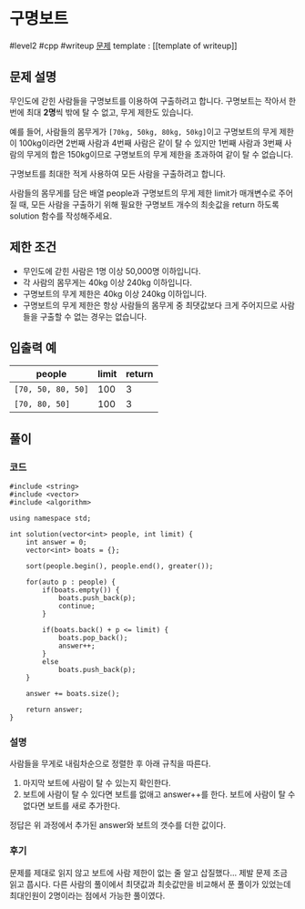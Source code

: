 # 구명보트

#level2 #cpp #writeup
[문제](https://school.programmers.co.kr/learn/courses/30/lessons/42885)
template : [[template of writeup]]

## 문제 설명

무인도에 갇힌 사람들을 구명보트를 이용하여 구출하려고 합니다. 구명보트는 작아서 한 번에 최대 **2명**씩 밖에 탈 수 없고, 무게 제한도 있습니다.

예를 들어, 사람들의 몸무게가 `[70kg, 50kg, 80kg, 50kg]`이고 구명보트의 무게 제한이 100kg이라면 2번째 사람과 4번째 사람은 같이 탈 수 있지만 1번째 사람과 3번째 사람의 무게의 합은 150kg이므로 구명보트의 무게 제한을 초과하여 같이 탈 수 없습니다.

구명보트를 최대한 적게 사용하여 모든 사람을 구출하려고 합니다.

사람들의 몸무게를 담은 배열 people과 구명보트의 무게 제한 limit가 매개변수로 주어질 때, 모든 사람을 구출하기 위해 필요한 구명보트 개수의 최솟값을 return 하도록 solution 함수를 작성해주세요.

## 제한 조건

- 무인도에 갇힌 사람은 1명 이상 50,000명 이하입니다.
- 각 사람의 몸무게는 40kg 이상 240kg 이하입니다.
- 구명보트의 무게 제한은 40kg 이상 240kg 이하입니다.
- 구명보트의 무게 제한은 항상 사람들의 몸무게 중 최댓값보다 크게 주어지므로 사람들을 구출할 수 없는 경우는 없습니다.

## 입출력 예

| people             | limit | return |
| ------------------ | ----- | ------ |
| `[70, 50, 80, 50]` | 100   | 3      |
| `[70, 80, 50]`     | 100   | 3      |

## 풀이

### 코드

```
#include <string>
#include <vector>
#include <algorithm>

using namespace std;

int solution(vector<int> people, int limit) {
    int answer = 0;
    vector<int> boats = {};
    
    sort(people.begin(), people.end(), greater());
    
    for(auto p : people) {
        if(boats.empty()) {
            boats.push_back(p);
            continue;
        }
        
        if(boats.back() + p <= limit) {
            boats.pop_back();
            answer++;
        }
        else
            boats.push_back(p);
    }
    
    answer += boats.size();
    
    return answer;
}
```

### 설명

사람들을 무게로 내림차순으로 정렬한 후 아래 규칙을 따른다.

1. 마지막 보트에 사람이 탈 수 있는지 확인한다.
2. 보트에 사람이 탈 수 있다면 보트를 없애고 answer++를 한다. 보트에 사람이 탈 수 없다면 보트를 새로 추가한다.

정답은 위 과정에서 추가된 answer와 보트의 갯수를 더한 값이다.

### 후기

문제를 제대로 읽지 않고 보트에 사람 제한이 없는 줄 알고 삽질했다... 제발 문제 조금 읽고 풉시다.
다른 사람의 풀이에서 최댓값과 최솟값만을 비교해서 푼 풀이가 있었는데 최대인원이 2명이라는 점에서 가능한 풀이였다.
